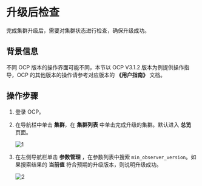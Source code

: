 # 升级后检查

完成集群升级后，需要对集群状态进行检查，确保升级成功。

## 背景信息

不同 OCP 版本的操作界面可能不同，本节以 OCP V3.1.2 版本为例提供操作指导，OCP 的其他版本的操作请参考对应版本的 **《用户指南》** 文档。

## 操作步骤

1. 登录 OCP。

2. 在导航栏中单击 **集群**，在 **集群列表** 中单击完成升级的集群。默认进入 **总览** 页面。

   ![1](https://help-static-aliyun-doc.aliyuncs.com/assets/img/zh-CN/2071968461/p424886.png)

3. 在左侧导航栏单击 **参数管理** ，在参数列表中搜索 `min_observer_version`。如果搜索结果的 **当前值** 符合预期的升级版本，则说明升级成功。

   ![2](https://help-static-aliyun-doc.aliyuncs.com/assets/img/zh-CN/2071968461/p424897.png)

